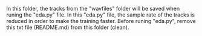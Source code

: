 In this folder, the tracks from the "wavfiles" folder will be saved when runing the "eda.py" file.
In this "eda.py" file, the sample rate of the tracks is reduced in order to make the training faster.
Before runing "eda.py", remove this txt file (README.md) from this folder (clean).

